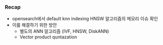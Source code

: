 
### Recap
- opensearch에서 default knn indexing HNSW 알고리즘의 메모리 이슈 확인
- 이를 해결하기 위한 방안
	- 별도의 ANN 알고리즘 (IVF, HNSW, DiskANN)
	- Vector product quntazation





